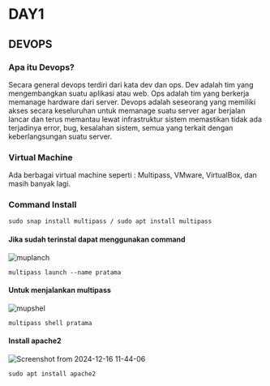 # DAY1
## DEVOPS
### Apa itu Devops?
Secara general devops terdiri dari kata dev dan ops. Dev adalah tim yang mengembangkan suatu aplikasi atau web. Ops adalah tim yang berkerja memanage hardware dari server. Devops adalah seseorang yang memiliki akses secara keseluruhan untuk memanage suatu server agar berjalan lancar dan terus memantau lewat infrastruktur sistem memastikan tidak ada terjadinya error, bug, kesalahan sistem, semua yang terkait dengan keberlangsungan suatu server.

### Virtual Machine
Ada berbagai virtual machine seperti : Multipass, VMware, VirtualBox, dan masih banyak lagi.
### Command Install
```
sudo snap install multipass / sudo apt install multipass
```
#### Jika sudah terinstal dapat menggunakan command
![muplanch](https://github.com/user-attachments/assets/b52a5202-4eba-487d-a021-1320ed7f88b7)
```
multipass launch --name pratama
```
#### Untuk menjalankan multipass
![mupshel](https://github.com/user-attachments/assets/902d2b9b-9d3b-4afc-a544-db0177f52d30)
```
multipass shell pratama
```
#### Install apache2
![Screenshot from 2024-12-16 11-44-06](https://github.com/user-attachments/assets/9f28ef54-31e8-4277-806f-7392a1555300)
```
sudo apt install apache2
```
